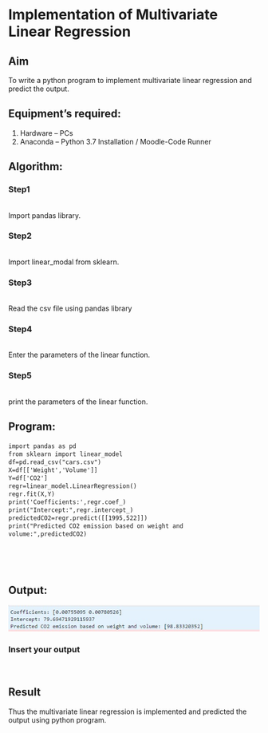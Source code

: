 # Implementation of Multivariate Linear Regression
## Aim
To write a python program to implement multivariate linear regression and predict the output.
## Equipment’s required:
1.	Hardware – PCs
2.	Anaconda – Python 3.7 Installation / Moodle-Code Runner
## Algorithm:
### Step1
<br>
Import pandas library.

### Step2
<br>
Import linear_modal from sklearn.

### Step3
<br>
Read the csv file using pandas library

### Step4
<br>
Enter the parameters of the linear function.

### Step5
<br>
print the parameters of the linear function.

## Program:
```
import pandas as pd
from sklearn import linear_model
df=pd.read_csv("cars.csv")
X=df[['Weight','Volume']]
Y=df['CO2']
regr=linear_model.LinearRegression()
regr.fit(X,Y)
print('Coefficients:',regr.coef_)
print("Intercept:",regr.intercept_)
predictedCO2=regr.predict([[1995,522]])
print("Predicted CO2 emission based on weight and volume:",predictedCO2)





```
## Output:
![Output](1.jpg)

### Insert your output

<br>

## Result
Thus the multivariate linear regression is implemented and predicted the output using python program.